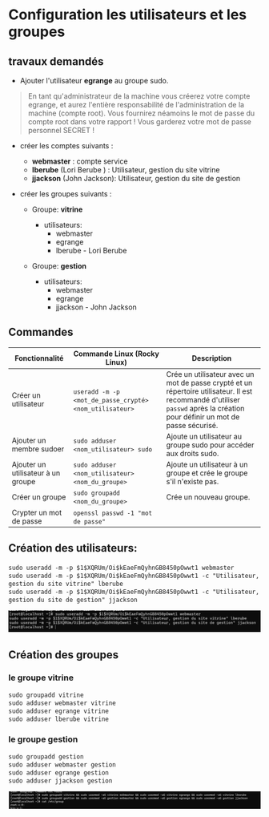 # Configuration les utilisateurs et les groupes

## travaux demandés

- Ajouter l'utilisateur **egrange** au groupe sudo.

> En tant qu'administrateur de la machine vous créerez votre compte egrange, et aurez l'entière responsabilité de l'administration de la machine (compte root).
Vous fournirez néamoins le mot de passe du compte root dans votre rapport !
Vous garderez votre mot de passe personnel SECRET !

- créer les comptes suivants :

    - **webmaster** : compte service
    - **lberube** (Lori Berube ) : Utilisateur, gestion du site vitrine
    - **jjackson** (John Jackson): Utilisateur, gestion du site de gestion

- créer les groupes suivants :

    - Groupe: **vitrine**
        - utilisateurs:
            - webmaster
            - egrange
            - lberube - Lori Berube

    - Groupe: **gestion**
        - utilisateurs:
            - webmaster
            - egrange
            - jjackson - John Jackson

## Commandes 

| Fonctionnalité            | Commande Linux (Rocky Linux)                                            | Description                                                                                                                                                               |
|---------------------------|-------------------------------------------------------------------------|---------------------------------------------------------------------------------------------------------------------------------------------------------------------------|
| Créer un utilisateur     | `useradd -m -p <mot_de_passe_crypté> <nom_utilisateur>`               | Crée un utilisateur avec un mot de passe crypté et un répertoire utilisateur. Il est recommandé d'utiliser `passwd` après la création pour définir un mot de passe sécurisé. |
| Ajouter un membre sudoer | `sudo adduser <nom_utilisateur> sudo`                                   | Ajoute un utilisateur au groupe sudo pour accéder aux droits sudo.                                                                                                         |
| Ajouter un utilisateur à un groupe | `sudo adduser <nom_utilisateur> <nom_du_groupe>`                 | Ajoute un utilisateur à un groupe et crée le groupe s'il n'existe pas.                                                                                                     |
| Créer un groupe           | `sudo groupadd <nom_du_groupe>`                                        | Crée un nouveau groupe.                                                                                                                                                   |
| Crypter un mot de passe   | `openssl passwd -1 "mot de passe" `

## Création des utilisateurs:

```
sudo useradd -m -p $1$XQRUm/Oi$kEaeFmQyhnGB8450pOwwt1 webmaster
sudo useradd -m -p $1$XQRUm/Oi$kEaeFmQyhnGB8450pOwwt1 -c "Utilisateur, gestion du site vitrine" lberube
sudo useradd -m -p $1$XQRUm/Oi$kEaeFmQyhnGB8450pOwwt1 -c "Utilisateur, gestion du site de gestion" jjackson
```

![Configuration Reseau](../Images/4_UtilisateursGroupes/1.PNG)

## Création des groupes

### le groupe vitrine
```
sudo groupadd vitrine
sudo adduser webmaster vitrine
sudo adduser egrange vitrine
sudo adduser lberube vitrine
```

### le groupe gestion 

```
sudo groupadd gestion
sudo adduser webmaster gestion
sudo adduser egrange gestion
sudo adduser jjackson gestion
```

![Creation utilisateur](../Images/4_UtilisateursGroupes/2.PNG)